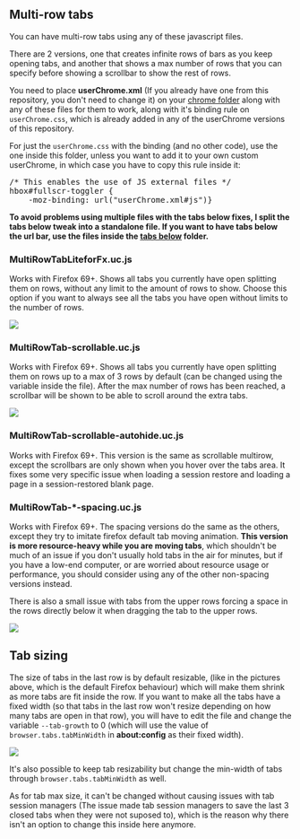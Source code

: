 <h2>Multi-row tabs</h2>
<p>You can have multi-row tabs using any of these javascript files.</p>
<p>There are 2 versions, one that creates infinite rows of bars as you keep opening tabs, and another that shows a max number of rows that you can specify before showing a scrollbar to show the rest of rows.</p>

<p>You need to place <b>userChrome.xml</b> (If you already have one from this repository, you don't need to change it) on your <a href="https://github.com/Izheil/Quantum-Nox-Firefox-Dark-Full-Theme/tree/master/Multirow%20and%20other%20functions#the-chrome-folder">chrome folder</a> along with any of these files for them to work, along with it's binding rule on <code>userChrome.css</code>, which is already added in any of the userChrome versions of this repository.</p>
<p>For just the <code>userChrome.css</code> with the binding (and no other code), use the one inside this folder, unless you want to add it to your own custom userChrome, in which case you have to copy this rule inside it:</p>

<pre>
/* This enables the use of JS external files */
hbox#fullscr-toggler {
    -moz-binding: url("userChrome.xml#js")}
</pre>

<b>To avoid problems using multiple files with the tabs below fixes, I split the tabs below tweak into a standalone file. If you want to have tabs below the url bar, use the files inside the <a href="https://github.com/Izheil/Quantum-Nox-Firefox-Dark-Full-Theme/tree/master/Multirow%20and%20other%20functions/Tabs%20below">tabs below</a> folder.</b>

<h3>MultiRowTabLiteforFx.uc.js</h3>
<p>Works with Firefox 69+. Shows all tabs you currently have open splitting them on rows, without any limit to the amount of rows to show. Choose this option if you want to always see all the tabs you have open without limits to the number of rows.</p>
<img src="https://i.imgur.com/GWSgqD9.png">

<h3>MultiRowTab-scrollable.uc.js</h3>
<p>Works with Firefox 69+. Shows all tabs you currently have open splitting them on rows up to a max of 3 rows by default (can be changed using the variable inside the file). After the max number of rows has been reached, a scrollbar will be shown to be able to scroll around the extra tabs.</p>
<img src="https://i.imgur.com/qqQn4Ky.png">

<h3>MultiRowTab-scrollable-autohide.uc.js</h3>
<p>Works with Firefox 69+. This version is the same as scrollable multirow, except the scrollbars are only shown when you hover over the tabs area. It fixes some very specific issue when loading a session restore and loading a page in a session-restored blank page.</p>

<h3>MultiRowTab-*-spacing.uc.js</h3>
<p>Works with Firefox 69+. The spacing versions do the same as the others, except they try to imitate firefox default tab moving animation. <b>This version is more resource-heavy while you are moving tabs</b>, which shouldn't be much of an issue if you don't usually hold tabs in the air for minutes, but if you have a low-end computer, or are worried about resource usage or performance, you should consider using any of the other non-spacing versions instead.</p> 
<p>There is also a small issue with tabs from the upper rows forcing a space in the rows directly below it when dragging the tab to the upper rows.</p>
<img src="https://i.imgur.com/ZfKRlWQ.png">

<h2>Tab sizing</h2>
<p>The size of tabs in the last row is by default resizable, (like in the pictures above, which is the default Firefox behaviour) which will make them shrink as more tabs are fit inside the row. If you want to make all the tabs have a fixed width (so that tabs in the last row won't resize depending on how many tabs are open in that row), you will have to edit the file and change the variable <code>--tab-growth</code> to 0 (which will use the value of <code>browser.tabs.tabMinWidth</code> in <b>about:config</b> as their fixed width).</p>
<img src="https://i.imgur.com/twzsQ6V.png">

<p>It's also possible to keep tab resizability but change the min-width of tabs through <code>browser.tabs.tabMinWidth</code> as well.</p>
<p>As for tab max size, it can't be changed without causing issues with tab session managers (The issue made tab session managers to save the last 3 closed tabs when they were not suposed to), which is the reason why there isn't an option to change this inside here anymore.</p>